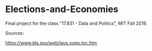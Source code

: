 # Elections-and-Economies
Final project for the class "17.831 - Data and Politics", MIT Fall 2019.

Sources:

https://www.bls.gov/web/laus.supp.toc.htm